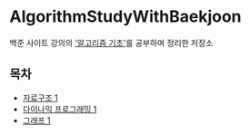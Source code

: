 # AlgorithmStudyWithBaekjoon
백준 사이트 강의의 ['알고리즘 기초'](https://code.plus/course/4)를 공부하며 정리한 저장소

## 목차
- [자료구조 1]()
- [다이나믹 프로그래밍 1]()
- [그래프 1]()

